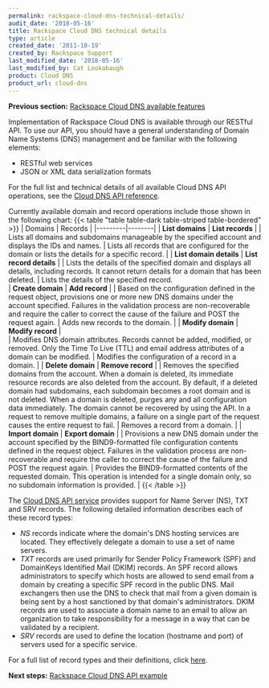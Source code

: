 ```yaml
---
permalink: rackspace-cloud-dns-technical-details/
audit_date: '2018-05-16'
title: Rackspace Cloud DNS technical details
type: article
created_date: '2011-10-19'
created_by: Rackspace Support
last_modified_date: '2018-05-16'
last_modified_by: Cat Lookabaugh
product: Cloud DNS
product_url: cloud-dns
---
```


**Previous section:** [Rackspace Cloud DNS available features](/support/how-to/rackspace-cloud-dns-available-features)

Implementation of Rackspace Cloud DNS is available through our RESTful API. To
use our API, you should have a general understanding of Domain Name Systems (DNS) management
and be familiar with the following elements:

-   RESTful web services
-   JSON or XML data serialization formats

For the full list and technical details of all available Cloud DNS API operations, see the 
[Cloud DNS API reference](https://developer.rackspace.com/docs/cloud-dns/v1/api-reference/).

Currently available domain and record operations include those shown in the following chart:
{{< table "table table-dark table-striped table-bordered" >}}
| Domains  | Records |
|---------|--------|
| <strong>List domains</strong>  | <strong>List records</strong> |
| Lists all domains and subdomains manageable by the specified account and displays the IDs and names.   |   Lists all records that are configured for the domain or lists the details for a specific record.  |
| <strong>List domain details</strong>   | <strong>List record details</strong>  |
| Lists the details of the specified domain and displays all details, including records. It cannot return details for a domain that has been deleted.   |   Lists the details of the specified record.  
| <strong>Create domain</strong> | <strong>Add record</strong> | 
| Based on the configuration defined in the request object, provisions one or more new DNS domains under the account specified. Failures in the validation process are non-recoverable and require the caller to correct the cause of the failure and POST the request again. | Adds new records to the domain. | 
| <strong>Modify domain</strong> | <strong>Modify record</strong> |  
| Modifies DNS domain attributes. Records cannot be added, modified, or removed. Only the Time To Live (TTL) and email address attributes of a domain can be modified. |  Modifies the configuration of a record in a domain. |
| <strong>Delete domain</strong> | <strong>Remove record</strong> |
| Removes the specified domains from the account. When a domain is deleted, its immediate resource records are also deleted from the account. By default, if a deleted domain had subdomains, each subdomain becomes a root domain and is not deleted. When a domain is deleted, purges any and all configuration data immediately. The domain cannot be recovered by using the API. In a request to remove multiple domains, a failure on a single part of the request causes the entire request to fail. | Removes a record from a domain. |
| <strong>Import domain</strong> | <strong>Export domain</strong> |
| Provisions a new DNS domain under the account specified by the BIND9-formatted file configuration contents defined in the request object. Failures in the validation process are non-recoverable and require the caller to correct the cause of the failure and POST the request again. | Provides the BIND9-formatted contents of the requested domain. This operation is intended for a single domain only, so no subdomain information is provided. |
{{< /table >}}

The [Cloud DNS API service](https://developer.rackspace.com/docs/cloud-dns/v1/) provides support for Name Server (NS), TXT and SRV records. The following detailed information describes each of these record types:

-   *NS* records indicate where the domain's DNS hosting
    services are located. They effectively delegate a domain to use a set
    of name servers.
-   *TXT* records are used primarily for Sender Policy Framework (SPF) and 
    DomainKeys Identified Mail (DKIM) records. An SPF record allows administrators to specify
    which hosts are allowed to send email from a domain by creating a
    specific SPF record in the public DNS. Mail exchangers then use
    the DNS to check that mail from a given domain is being sent by a
    host sanctioned by that domain's administrators. DKIM records are used to associate a domain name to
    an email to allow an organization to take responsibility
    for a message in a way that can be validated by a recipient.
-   *SRV* records are used to define the location (hostname and port)
    of servers used for a specific service.

For a full list of record types and their definitions, click
[here](/support/how-to/rackspace-cloud-dns-additional-resources).

**Next steps:** [Rackspace Cloud DNS API example](/support/how-to/rackspace-cloud-dns-api-example)
